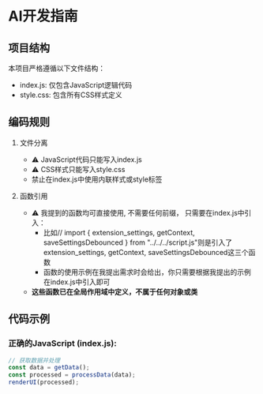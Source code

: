# AI开发指南

## 项目结构
本项目严格遵循以下文件结构：
- index.js: 仅包含JavaScript逻辑代码
- style.css: 包含所有CSS样式定义

## 编码规则
1. 文件分离
   - ⚠️ JavaScript代码只能写入index.js
   - ⚠️ CSS样式只能写入style.css
   - 禁止在index.js中使用内联样式或style标签

2. 函数引用
   - ⚠️ 我提到的函数均可直接使用, 不需要任何前缀， 只需要在index.js中引入：
     -  比如// import { extension_settings, getContext, saveSettingsDebounced } from "../../../script.js"则是引入了extension_settings, getContext, saveSettingsDebounced这三个函数
     - 函数的使用示例在我提出需求时会给出，你只需要根据我提出的示例在index.js中引入即可
   - **这些函数已在全局作用域中定义，不属于任何对象或类**

## 代码示例
### 正确的JavaScript (index.js):
```javascript
// 获取数据并处理
const data = getData();
const processed = processData(data);
renderUI(processed);
